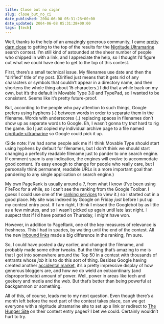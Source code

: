 ```yaml
---
title: Close but no cigar
slug: close_but_no_ci
date_published: 2004-06-08 05:31:28+00:00
date_updated: 2004-06-08 05:31:28+00:00
tags: [tech]
---
```

Well, thanks to the help of an amazingly generous community, I came [pretty darn close](http://www.google.com/search?q=nigritude+ultramarine) to getting to the top of the results for the [Nigritude Ultramarine](/2004/06/04/nigritude_ultra) search contest. I’m still kind of astounded at the sheer number of people who chipped in with a link, and I appreciate the help, so I thought I’d figure out what we could have done to get to the top of this contest.

First, there’s a small technical issue. My filenames use date and then the “dirified” title of my post. (Dirified just means that it gets rid of any characters or symbols that couldn’t appear in a directory name, and then shortens the whole thing about 15 characters.) I did that a while back on my own, but it’s the default in Movable Type 3.0 and TypePad, so I wanted to be consistent. Seems like it’s pretty future-proof.

But, according to the people who pay attention to such things, Google prefers using hyphens (-) between words in order to separate them in the filename. Words with underscores (_) replacing spaces in filenames don’t show up as separate words to Google. Eh, I wasn’t gonna try *that* hard to rig the game. So I just copied my individual archive page to a file named [nigritude-ultramarine](/2004/06/04/nigritude-ultramarine) so Google could pick it up.

(Side note: I’ve had some people ask me if I think Movable Type should start using hyphens by default for filenames, but I don’t think we should start changing a perfectly readable filename just to pander to one search engine. If comment spam is any indication, the engines will evolve to accommodate good content. It’s easy enough to change for people who really care, but I personally think permanent, readable URLs is a more important goal than pandering to any single application or search engine.)

My own PageRank is usually around a 7, from what I know (I’ve been using FireFox for a while, so I can’t see the ranking from the Google Toolbar. I guess I could use one of the [ranking services](http://www.top25web.com/pagerank.php) to view it.) so I started out in a good place. My site was indexed by Google on Friday *just* before I put up my contest entry post. If I am right, I think I missed the Googlebot by as little as a few minutes, and so I wasn’t picked up again until late last night. I suspect that if I’d have posted on Thursday, I might have won.

However, in addition to PageRank, one of the key measures of relevance is freshness. This I had in spades, by waiting until the end of the contest. All the new [inbound links](http://blogdex.net/track.asp?id=9700286) made a big difference in the ranking, I’m sure.

So, I could have posted a day earlier, and changed the filename, and probably made some other tweaks. But the thing that’s amazing to me is that I got into somewhere around the Top 50 in a contest with thousands of entrants whose *job* it is to do this sort of thing. Besides Google having created another [accidental market](http://www.gmailswap.com/), it’s a pretty impressive display of how generous bloggers are, and how we do wield an extraordinary (and disproportionate) amount of power. Well, power in areas like tech and geekery and media and the web. But that’s better than being powerful at backgammon or something.

All of this, of course, leads me to my next question. Even though there’s a month left before the next part of the contest takes place, can we get everyone with a nigritude ultramarine site to set up a link or redirect to [The Hunger Site](http://www.thehungersite.com/) on their contest entry pages? I bet we could. Certainly wouldn’t hurt to try.
